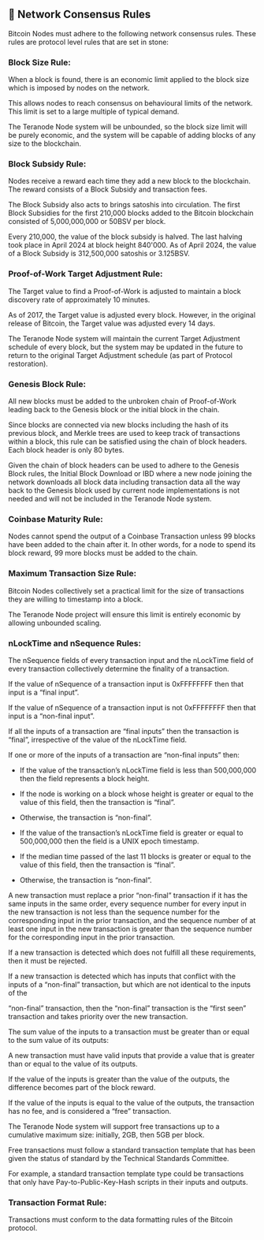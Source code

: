
## 📜 Network Consensus Rules

Bitcoin Nodes must adhere to the following network consensus rules. These rules are protocol level rules that are set in stone:

### Block Size Rule:

When a block is found, there is an economic limit applied to the block size which is imposed by nodes on the network.

This allows nodes to reach consensus on behavioural limits of the network. This limit is set to a large multiple of typical demand.

The Teranode Node system will be unbounded, so the block size limit will be purely economic, and the system will be capable of adding blocks of any size to the blockchain.

### Block Subsidy Rule:

Nodes receive a reward each time they add a new block to the blockchain. The reward consists of a Block Subsidy and transaction fees.

The Block Subsidy also acts to brings satoshis into circulation. The first Block Subsidies for the first 210,000 blocks added to the Bitcoin blockchain consisted of 5,000,000,000 or 50BSV per block.

Every 210,000, the value of the block subsidy is halved. The last halving took place in April 2024 at block height 840'000. As of April 2024, the  value of a Block Subsidy is 312,500,000 satoshis or 3.125BSV.

### Proof-of-Work Target Adjustment Rule:

The Target value to find a Proof-of-Work is adjusted to maintain a block discovery rate of approximately 10 minutes.

As of 2017, the Target value is adjusted every block. However, in the original release of Bitcoin, the Target value was adjusted every 14 days.

The Teranode Node system will maintain the current Target Adjustment schedule of every block, but the system may be updated in the future to return to the original Target Adjustment schedule (as part of Protocol restoration).

### Genesis Block Rule:

All new blocks must be added to the unbroken chain of Proof-of-Work leading back to the Genesis block or the initial block in the chain.

Since blocks are connected via new blocks including the hash of its previous block, and Merkle trees are used to keep track of transactions within a block, this rule can be satisfied using the chain of block headers. Each block header is only 80 bytes.

Given the chain of block headers can be used to adhere to the Genesis Block rules, the Initial Block Download or IBD where a new node joining the network downloads all block data including transaction data all the way back to the Genesis block used by current node implementations is not needed and will not be included in the Teranode Node system.

### Coinbase Maturity Rule:

Nodes cannot spend the output of a Coinbase Transaction unless 99 blocks have been added to the chain after it. In other words, for a node to spend its block reward, 99 more blocks must be added to the chain.

### Maximum Transaction Size Rule:

Bitcoin Nodes collectively set a practical limit for the size of transactions they are willing to timestamp into a block.

The Teranode Node project will ensure this limit is entirely economic by allowing unbounded scaling.

### nLockTime and nSequence Rules:

The nSequence fields of every transaction input and the nLockTime field of every transaction collectively determine the finality of a transaction.

If the value of nSequence of a transaction input is 0xFFFFFFFF then that input is a “final input”.

If the value of nSequence of a transaction input is not 0xFFFFFFFF then that input is a “non-final input”.

If all the inputs of a transaction are “final inputs” then the transaction is “final”, irrespective of the value of the nLockTime field.

If one or more of the inputs of a transaction are “non-final inputs” then:

- If the value of the transaction’s nLockTime field is less than 500,000,000 then the field represents a block height.
- If the node is working on a block whose height is greater or equal to the value of this field, then the transaction is “final”.
- Otherwise, the transaction is “non-final”.

- If the value of the transaction’s nLockTime field is greater or equal to 500,000,000 then the field is a UNIX epoch timestamp.
- If the median time passed of the last 11 blocks is greater or equal to the value of this field, then the transaction is “final”.
- Otherwise, the transaction is “non-final”.

A new transaction must replace a prior “non-final” transaction if it has the same inputs in the same order, every sequence number for every input in the new transaction is not less than the sequence number for the corresponding input in the prior transaction, and the sequence number of at least one input in the new transaction is greater than the sequence number for the corresponding input in the prior transaction.

If a new transaction is detected which does not fulfill all these requirements, then it must be rejected.

If a new transaction is detected which has inputs that conflict with the inputs of a “non-final” transaction, but which are not identical to the inputs of the

“non-final” transaction, then the “non-final” transaction is the “first seen” transaction and takes priority over the new transaction.

The sum value of the inputs to a transaction must be greater than or equal to the sum value of its outputs:

A new transaction must have valid inputs that provide a value that is greater than or equal to the value of its outputs.

If the value of the inputs is greater than the value of the outputs, the difference becomes part of the block reward.

If the value of the inputs is equal to the value of the outputs, the transaction has no fee, and is considered a “free” transaction.

The Teranode Node system will support free transactions up to a cumulative maximum size: initially, 2GB, then 5GB per block.

Free transactions must follow a standard transaction template that has been given the status of standard by the Technical Standards Committee.

For example, a standard transaction template type could be transactions that only have Pay-to-Public-Key-Hash scripts in their inputs and outputs.

### Transaction Format Rule:

Transactions must conform to the data formatting rules of the Bitcoin protocol.
